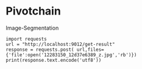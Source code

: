 # Pivotchain
Image-Segmentation

```
import requests
url = "http://localhost:9012/get-result"
response = requests.post( url,files={'file':open('12283150_12d37e6389_z.jpg','rb')})
print(response.text.encode('utf8'))
```
